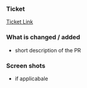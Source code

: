 ### Ticket
[Ticket Link](Link)

### What is changed / added
- short description of the PR

### Screen shots
- if applicabale
